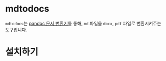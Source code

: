 # mdtodocs

`mdtodocs`는 [pandoc 문서 변환기](https://pandoc.org/)를 통해, `md` 파일을 `docx`, `pdf` 파일로 변환시켜주는 도구입니다.

# 설치하기
